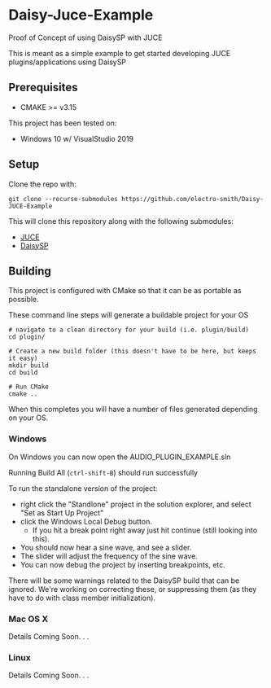 # Daisy-Juce-Example

Proof of Concept of using DaisySP with JUCE

This is meant as a simple example to get started developing JUCE plugins/applications using DaisySP

## Prerequisites

* CMAKE >= v3.15

This project has been tested on:
* Windows 10 w/ VisualStudio 2019

## Setup

Clone the repo with:

```
git clone --recurse-submodules https://github.com/electro-smith/Daisy-JUCE-Example
```

This will clone this repository along with the following submodules:

* [JUCE](https://github.com/juce-framework/JUCE)
* [DaisySP](https://github.com/electro-smith/DaisySP)

## Building

This project is configured with CMake so that it can be as portable as possible.

These command line steps will generate a buildable project for your OS

```
# navigate to a clean directory for your build (i.e. plugin/build)
cd plugin/

# Create a new build folder (this doesn't have to be here, but keeps it easy)
mkdir build
cd build

# Run CMake
cmake ..
```

When this completes you will have a number of files generated depending on your OS.

### Windows

On Windows you can now open the AUDIO_PLUGIN_EXAMPLE.sln

Running Build All (`ctrl-shift-B`) should run successfully

To run the standalone version of the project:

* right click the "Standlone" project in the solution explorer, and select "Set as Start Up Project"
* click the Windows Local Debug button.
  * If you hit a break point right away just hit continue (still looking into this).
* You should now hear a sine wave, and see a slider. 
* The slider will adjust the frequency of the sine wave.
* You can now debug the project by inserting breakpoints, etc.

There will be some warnings related to the DaisySP build that can be ignored. We're working on correcting these, or suppressing them (as they have to do with class member initialization).

### Mac OS X

Details Coming Soon. . .

### Linux

Details Coming Soon. . .

